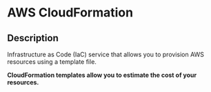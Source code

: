 # AWS CloudFormation

## Description

Infrastructure as Code (IaC) service that allows you to provision AWS resources using a template file.

**CloudFormation templates allow you to estimate the cost of your resources.**
